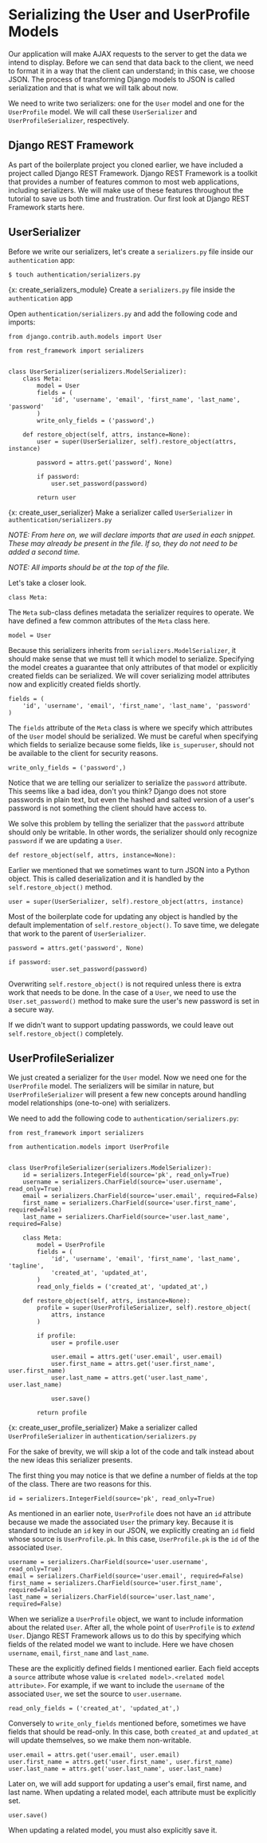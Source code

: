 # Serializing the User and UserProfile Models
Our application will make AJAX requests to the server to get the data we intend to display. Before we can send that data back to the client, we need to format it in a way that the client can understand; in this case, we choose JSON. The process of transforming Django models to JSON is called serialization and that is what we will talk about now.

We need to write two serializers: one for the `User` model and one for the `UserProfile` model.  We will call these `UserSerializer` and `UserProfileSerializer`, respectively.

## Django REST Framework
As part of the boilerplate project you cloned earlier, we have included a project called Django REST Framework. Django REST Framework is a toolkit that provides a number of features common to most web applications, including serializers. We will make use of these features throughout the tutorial to save us both time and frustration. Our first look at Django REST Framework starts here.

## UserSerializer
Before we write our serializers, let's create a `serializers.py` file inside our `authentication` app:

    $ touch authentication/serializers.py

{x: create_serializers_module}
Create a `serializers.py` file inside the `authentication` app

Open `authentication/serializers.py` and add the following code and imports:

    from django.contrib.auth.models import User

    from rest_framework import serializers


    class UserSerializer(serializers.ModelSerializer):
        class Meta:
            model = User
            fields = (
                'id', 'username', 'email', 'first_name', 'last_name', 'password'
            )
            write_only_fields = ('password',)

        def restore_object(self, attrs, instance=None):
            user = super(UserSerializer, self).restore_object(attrs, instance)

            password = attrs.get('password', None)

            if password:
                user.set_password(password)

            return user

{x: create_user_serializer}
Make a serializer called `UserSerializer` in `authentication/serializers.py`

*NOTE: From here on, we will declare imports that are used in each snippet. These may already be present in the file. If so, they do not need to be added a second time.*

*NOTE: All imports should be at the top of the file.*

Let's take a closer look.

    class Meta:

The `Meta` sub-class defines metadata the serializer requires to operate. We have defined a few common attributes of the `Meta` class here.

    model = User

Because this serializers inherits from `serializers.ModelSerializer`, it should make sense that we must tell it which model to serialize. Specifying the model creates a guarantee that only attributes of that model or explicitly created fields can be serialized. We will cover serializing model attributes now and explicitly created fields shortly.

    fields = (
        'id', 'username', 'email', 'first_name', 'last_name', 'password'
    )

The `fields` attribute of the `Meta` class is where we specify which attributes of the `User` model should be serialized. We must be careful when specifying which fields to serialize because some fields, like `is_superuser`, should not be available to the client for security reasons.

    write_only_fields = ('password',)

Notice that we are telling our serializer to serialize the `password` attribute. This seems like a bad idea, don't you think? Django does not store passwords in plain text, but even the hashed and salted version of a user's password is not something the client should have access to.

We solve this problem by telling the serializer that the `password` attribute should only be writable. In other words, the serializer should only recognize `password` if we are updating a `User`.

    def restore_object(self, attrs, instance=None):

Earlier we mentioned that we sometimes want to turn JSON into a Python object. This is called deserialization and it is handled by the `self.restore_object()` method.

    user = super(UserSerializer, self).restore_object(attrs, instance)

Most of the boilerplate code for updating any object is handled by the default implementation of `self.restore_object()`. To save time, we delegate that work to the parent of `UserSerializer`. 

    password = attrs.get('password', None)

    if password:
                user.set_password(password)

Overwriting `self.restore_object()` is not required unless there is extra work that needs to be done. In the case of a `User`, we need to use the `User.set_password()` method to make sure the user's new password is set in a secure way.

If we didn't want to support updating passwords, we could leave out `self.restore_object()` completely.

## UserProfileSerializer
We just created a serializer for the `User` model. Now we need one for the `UserProfile` model. The serializers will be similar in nature, but `UserProfileSerializer` will present a few new concepts around handling model relationships (one-to-one) with serializers.

We need to add the following code to `authentication/serializers.py`:

    from rest_framework import serializers

    from authentication.models import UserProfile


    class UserProfileSerializer(serializers.ModelSerializer):
        id = serializers.IntegerField(source='pk', read_only=True)
        username = serializers.CharField(source='user.username', read_only=True)
        email = serializers.CharField(source='user.email', required=False)
        first_name = serializers.CharField(source='user.first_name', required=False)
        last_name = serializers.CharField(source='user.last_name', required=False)

        class Meta:
            model = UserProfile
            fields = (
                'id', 'username', 'email', 'first_name', 'last_name', 'tagline',
                'created_at', 'updated_at',
            )
            read_only_fields = ('created_at', 'updated_at',)

        def restore_object(self, attrs, instance=None):
            profile = super(UserProfileSerializer, self).restore_object(
                attrs, instance
            )

            if profile:
                user = profile.user

                user.email = attrs.get('user.email', user.email)
                user.first_name = attrs.get('user.first_name', user.first_name)
                user.last_name = attrs.get('user.last_name', user.last_name)

                user.save()

            return profile

{x: create_user_profile_serializer}
Make a serializer called `UserProfileSerializer` in `authentication/serializers.py`

For the sake of brevity, we will skip a lot of the code and talk instead about the new ideas this serializer presents.

The first thing you may notice is that we define a number of fields at the top of the class. There are two reasons for this. 

    id = serializers.IntegerField(source='pk', read_only=True)

As mentioned in an earlier note, `UserProfile` does not have an `id` attribute because we made the associated `User` the primary key. Because it is standard to include an `id` key in our JSON, we explicitly creating an `id` field whose source is `UserProfile.pk`. In this case, `UserProfile.pk` is the `id` of the associated `User`.

    username = serializers.CharField(source='user.username', read_only=True)
    email = serializers.CharField(source='user.email', required=False)
    first_name = serializers.CharField(source='user.first_name', required=False)
    last_name = serializers.CharField(source='user.last_name', required=False)

When we serialize a `UserProfile` object, we want to include information about the related `User`. After all, the whole point of `UserProfile` is to *extend* `User`. Django REST Framework allows us to do this by specifying which fields of the related model we want to include. Here we have chosen `username`, `email`, `first_name` and `last_name`.

These are the explicitly defined fields I mentioned earlier. Each field accepts a `source` attribute whose value is `<related model>.<related model attribute>`. For example, if we want to include the `username` of the associated `User`, we set the source to `user.username`.

    read_only_fields = ('created_at', 'updated_at',)

Conversely to `write_only_fields` mentioned before, sometimes we have fields that should be read-only. In this case, both `created_at` and `updated_at` will update themselves, so we make them non-writable.

    user.email = attrs.get('user.email', user.email)
    user.first_name = attrs.get('user.first_name', user.first_name)
    user.last_name = attrs.get('user.last_name', user.last_name)

Later on, we will add support for updating a user's email, first name, and last name. When updating a related model, each attribute must be explicitly set.

    user.save()

When updating a related model, you must also explicitly save it.

